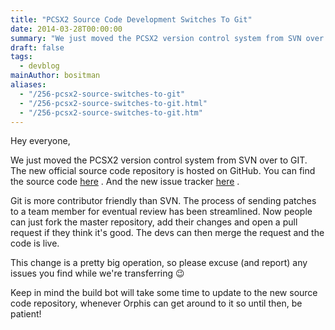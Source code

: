 ```yaml
---
title: "PCSX2 Source Code Development Switches To Git"
date: 2014-03-28T00:00:00
summary: "We just moved the PCSX2 version control system from SVN over to GIT"
draft: false
tags:
  - devblog
mainAuthor: bositman
aliases:
  - "/256-pcsx2-source-switches-to-git"
  - "/256-pcsx2-source-switches-to-git.html"
  - "/256-pcsx2-source-switches-to-git.htm"
---
```



Hey everyone,

We just moved the PCSX2 version control system from SVN over to GIT.
The new official source code repository is hosted on GitHub.
You can find the source code [here](https://github.com/PCSX2/pcsx2) .
And the new issue tracker [here](https://github.com/PCSX2/pcsx2/issues)
.

Git is more contributor friendly than SVN. The process of sending
patches to a team member for eventual review has been streamlined.
Now people can just fork the master repository, add their changes and
open a pull request if they think it's good. The devs can then merge
the request and the code is live.

This change is a pretty big operation, so please excuse (and report) any
issues you find while we're transferring
😉

Keep in mind the build bot will take some time to update to the new
source code repository, whenever Orphis can get around to it so until
then, be patient!
